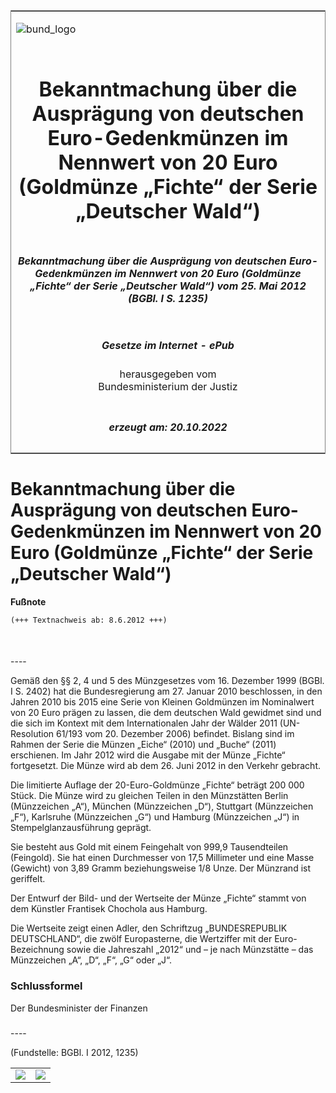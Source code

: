 <span id="DECKBLATT.html"></span>

<table border="0" frame="border" width="100%">

<tr valign="top">

<td align="left">

![bund\_logo](BfJ_2021_Web_de_de.gif)

</td>

<td align="right">

 

</td>

</tr>

<tr align="center" valign="middle">

<td colspan="2">

# Bekanntmachung über die Ausprägung von deutschen Euro-Gedenkmünzen im Nennwert von 20 Euro (Goldmünze „Fichte“ der Serie „Deutscher Wald“)

</td>

</tr>

<tr align="center" valign="middle">

<td colspan="2">

##### Bekanntmachung über die Ausprägung von deutschen Euro-Gedenkmünzen im Nennwert von 20 Euro (Goldmünze „Fichte“ der Serie „Deutscher Wald“) vom 25. Mai 2012 (BGBl. I S. 1235)

</td>

</tr>

<tr align="center" valign="middle">

<td colspan="2">

  
  

##### Gesetze im Internet - ePub  
  
herausgegeben vom  
Bundesministerium der Justiz

</td>

</tr>

<tr align="center" valign="bottom">

<td colspan="2">

  
  

##### erzeugt am: 20.10.2022

</td>

</tr>

</table>

<span id="BJNR123500012.html"></span>

# Bekanntmachung über die Ausprägung von deutschen Euro-Gedenkmünzen im Nennwert von 20 Euro (Goldmünze „Fichte“ der Serie „Deutscher Wald“)

<div>

  
**Fußnote**

<div class="jnhtml">

<div>

<div class="jurAbsatz">

  

``` 
(+++ Textnachweis ab: 8.6.2012 +++)

 
```

</div>

</div>

</div>

</div>

<span id="BJNR123500012BJNE000100000.html"></span>

###   
\----

<div>

<div class="jnhtml">

<div>

<div class="jurAbsatz">

Gemäß den §§ 2, 4 und 5 des Münzgesetzes vom 16. Dezember 1999 (BGBl. I
S. 2402) hat die Bundesregierung am 27. Januar 2010 beschlossen, in den
Jahren 2010 bis 2015 eine Serie von Kleinen Goldmünzen im Nominalwert
von 20 Euro prägen zu lassen, die dem deutschen Wald gewidmet sind und
die sich im Kontext mit dem Internationalen Jahr der Wälder 2011
(UN-Resolution 61/193 vom 20. Dezember 2006) befindet. Bislang sind im
Rahmen der Serie die Münzen „Eiche“ (2010) und „Buche“ (2011)
erschienen. Im Jahr 2012 wird die Ausgabe mit der Münze „Fichte“
fortgesetzt. Die Münze wird ab dem 26. Juni 2012 in den Verkehr
gebracht.

</div>

<div class="jurAbsatz">

Die limitierte Auflage der 20-Euro-Goldmünze „Fichte“ beträgt 200 000
Stück. Die Münze wird zu gleichen Teilen in den Münzstätten Berlin
(Münzzeichen „A“), München (Münzzeichen „D“), Stuttgart (Münzzeichen
„F“), Karlsruhe (Münzzeichen „G“) und Hamburg (Münzzeichen „J“) in
Stempelglanzausführung geprägt.

</div>

<div class="jurAbsatz">

Sie besteht aus Gold mit einem Feingehalt von 999,9 Tausendteilen
(Feingold). Sie hat einen Durchmesser von 17,5 Millimeter und eine Masse
(Gewicht) von 3,89 Gramm beziehungsweise 1/8 Unze. Der Münzrand ist
geriffelt.

</div>

<div class="jurAbsatz">

Der Entwurf der Bild- und der Wertseite der Münze „Fichte“ stammt von
dem Künstler Frantisek Chochola aus Hamburg.

</div>

<div class="jurAbsatz">

Die Wertseite zeigt einen Adler, den Schriftzug „BUNDESREPUBLIK
DEUTSCHLAND“, die zwölf Europasterne, die Wertziffer mit der
Euro-Bezeichnung sowie die Jahreszahl „2012“ und – je nach Münzstätte –
das Münzzeichen „A“, „D“, „F“, „G“ oder „J“.

</div>

</div>

</div>

</div>

<span id="BJNR123500012BJNE000200000.html"></span>

### Schlussformel  

<div>

<div class="jnhtml">

<div>

<div class="jurAbsatz">

<span class="SP">Der Bundesminister der Finanzen</span>

</div>

</div>

</div>

</div>

<span id="BJNR123500012BJNE000300000.html"></span>

###   
\----

<div>

<div class="jnhtml">

<div>

<div class="jurAbsatz">

<div class="kommentar_Fundstelle">

(Fundstelle: BGBl. I 2012, 1235)

</div>

</div>

  
  

|                                   |                                   |
| :-------------------------------- | :-------------------------------- |
| ![](bgbl1_2012_j1235-1_0010.jpeg) | ![](bgbl1_2012_j1235-1_0020.jpeg) |

</div>

</div>

</div>
